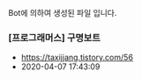 Bot에 의하여 생성된 파일 입니다. 
### [프로그래머스] 구명보트 
- https://taxijjang.tistory.com/56 
- 2020-04-07 17:43:09 
